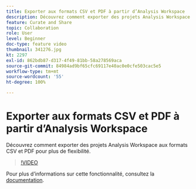 ```yaml
---
title: Exporter aux formats CSV et PDF à partir d’Analysis Workspace
description: Découvrez comment exporter des projets Analysis Workspace aux formats CSV et PDF pour plus de flexibilité.
feature: Curate and Share
topic: Collaboration
role: User
level: Beginner
doc-type: feature video
thumbnail: 341276.jpg
kt: 2297
exl-id: 862bdb87-d317-4f49-81bb-58a278569aca
source-git-commit: 84984ad9bf65cfc69117e40ac0e0cfe503cac5e5
workflow-type: tm+mt
source-wordcount: '55'
ht-degree: 100%

---
```


# Exporter aux formats CSV et PDF à partir d’Analysis Workspace

Découvrez comment exporter des projets Analysis Workspace aux formats CSV et PDF pour plus de flexibilité.

>[!VIDEO](https://video.tv.adobe.com/v/3445724/?quality=12&learn=on&captions=fre_fr)

Pour plus dʼinformations sur cette fonctionnalité, consultez la [documentation](https://experienceleague.adobe.com/docs/analytics/analyze/analysis-workspace/curate-share/download-send.html?lang=fr).
